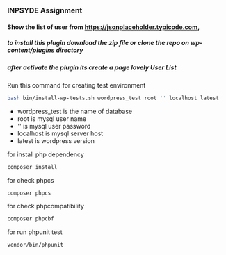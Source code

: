 ### INPSYDE Assignment 
#### Show the list of user from https://jsonplaceholder.typicode.com,

##### to install this plugin download the zip file or clone the repo on wp-content/plugins directory

##### after activate the plugin its create a page lovely User List


Run this command for creating test environment
```bash
bash bin/install-wp-tests.sh wordpress_test root '' localhost latest
```
- wordpress_test is the name of database
- root is mysql user name
- '' is mysql user password
- localhost is mysql server host
- latest is wordpress version

for install php dependency
```bash
composer install
```
for check phpcs
```bash
composer phpcs
```
for check phpcompatibility
```bash
composer phpcbf
```
for run phpunit test
```bash
vendor/bin/phpunit
```